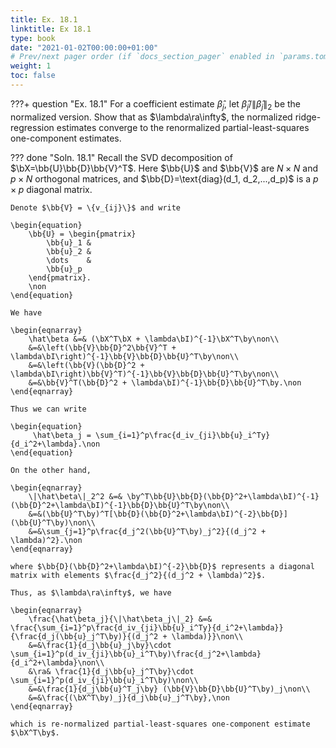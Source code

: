 ```yaml
---
title: Ex. 18.1
linktitle: Ex 18.1
type: book
date: "2021-01-02T00:00:00+01:00"
# Prev/next pager order (if `docs_section_pager` enabled in `params.toml`)
weight: 1
toc: false
---
```


???+ question "Ex. 18.1"
	For a coefficient estimate $\hat\beta_j$, let $\hat\beta_j/\|\hat\beta_j\|_2$ be the normalized version. Show that as $\lambda\ra\infty$, the normalized ridge-regression estimates converge to the renormalized partial-least-squares one-component estimates.

??? done "Soln. 18.1"
	Recall the SVD decomposition of $\bX=\bb{U}\bb{D}\bb{V}^T$. Here $\bb{U}$ and $\bb{V}$ are $N\times N$ and $p\times N$ orthogonal matrices, and $\bb{D}=\text{diag}(d_1, d_2,...,d_p)$ is a $p\times p$ diagonal matrix. 
	
	Denote $\bb{V} = \{v_{ij}\}$ and write 
	
    \begin{equation}
		\bb{U} = \begin{pmatrix}
			\bb{u}_1 & 
			\bb{u}_2 &
			\dots    &
			\bb{u}_p
		\end{pmatrix}.
		\non
	\end{equation}
	
    We have
	
    \begin{eqnarray}
		\hat\beta &=& (\bX^T\bX + \lambda\bI)^{-1}\bX^T\by\non\\
		&=&\left(\bb{V}\bb{D}^2\bb{V}^T + \lambda\bI\right)^{-1}\bb{V}\bb{D}\bb{U}^T\by\non\\
		&=&\left(\bb{V}(\bb{D}^2 + \lambda\bI\right)\bb{V}^T)^{-1}\bb{V}\bb{D}\bb{U}^T\by\non\\
		&=&\bb{V}^T(\bb{D}^2 + \lambda\bI)^{-1}\bb{D}\bb{U}^T\by.\non
	\end{eqnarray}
	
    Thus we can write 
	
    \begin{equation}
		 \hat\beta_j = \sum_{i=1}^p\frac{d_iv_{ji}\bb{u}_i^Ty}{d_i^2+\lambda}.\non
	\end{equation}

	On the other hand,
	
    \begin{eqnarray}
		\|\hat\beta\|_2^2 &=& \by^T\bb{U}\bb{D}(\bb{D}^2+\lambda\bI)^{-1}(\bb{D}^2+\lambda\bI)^{-1}\bb{D}\bb{U}^T\by\non\\
		&=&(\bb{U}^T\by)^T[\bb{D}(\bb{D}^2+\lambda\bI)^{-2}\bb{D}](\bb{U}^T\by)\non\\
		&=&\sum_{j=1}^p\frac{d_j^2(\bb{U}^T\by)_j^2}{(d_j^2 + \lambda)^2}.\non
	\end{eqnarray}
	
    where $\bb{D}(\bb{D}^2+\lambda\bI)^{-2}\bb{D}$ represents a diagonal matrix with elements $\frac{d_j^2}{(d_j^2 + \lambda)^2}$.

	Thus, as $\lambda\ra\infty$, we have 
	
    \begin{eqnarray}
		\frac{\hat\beta_j}{\|\hat\beta_j\|_2} &=& \frac{\sum_{i=1}^p\frac{d_iv_{ji}\bb{u}_i^Ty}{d_i^2+\lambda}}{\frac{d_j(\bb{u}_j^T\by)}{(d_j^2 + \lambda)}}\non\\
		&=&\frac{1}{d_j\bb{u}_j\by}\cdot \sum_{i=1}^p(d_iv_{ji}\bb{u}_i^T\by)\frac{d_j^2+\lambda}{d_i^2+\lambda}\non\\
		&\ra& \frac{1}{d_j\bb{u}_j^T\by}\cdot \sum_{i=1}^p(d_iv_{ji}\bb{u}_i^T\by)\non\\
		&=&\frac{1}{d_j\bb{u}^T_j\by} (\bb{V}\bb{D}\bb{U}^T\by)_j\non\\
		&=&\frac{(\bX^T\by)_j}{d_j\bb{u}_j^T\by},\non
	\end{eqnarray}
	
    which is re-normalized partial-least-squares one-component estimate $\bX^T\by$.

